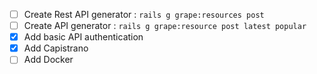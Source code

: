 - [ ] Create Rest API generator : `rails g grape:resources post`
- [ ] Create API generator : `rails g grape:resource post latest popular`
- [x] Add basic API authentication
- [x] Add Capistrano
- [ ] Add Docker